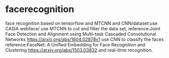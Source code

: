 # facerecognition
face recognition based on tensorflow and MTCNN and CNN/dataset:use CASIA webface/
use MTCNN to cut and filter the data set,
reference:Joint Face Detection and Alignment using Multi-task Cascaded Convolutional Networks https://arxiv.org/abs/1604.02878v1
use CNN to classify the faces
reference:FaceNet: A Unified Embedding for Face Recognition and Clustering https://arxiv.org/abs/1503.03832
and real-time recognition.

